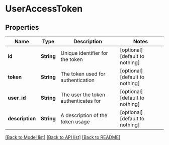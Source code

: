 # UserAccessToken


## Properties
Name | Type | Description | Notes
------------ | ------------- | ------------- | -------------
**id** | **String** | Unique identifier for the token | [optional] [default to nothing]
**token** | **String** | The token used for authentication | [optional] [default to nothing]
**user_id** | **String** | The user the token authenticates for | [optional] [default to nothing]
**description** | **String** | A description of the token usage | [optional] [default to nothing]


[[Back to Model list]](../README.md#models) [[Back to API list]](../README.md#api-endpoints) [[Back to README]](../README.md)


